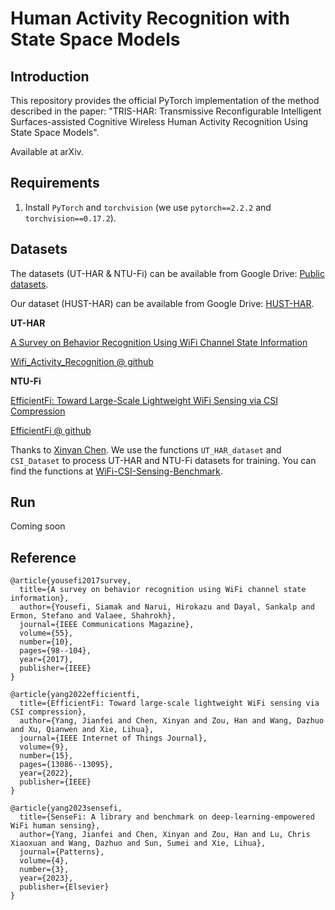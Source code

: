 # Human Activity Recognition with State Space Models

## Introduction
This repository provides the official PyTorch implementation of the method described in the paper: "TRIS-HAR: Transmissive Reconfigurable Intelligent Surfaces-assisted Cognitive Wireless Human Activity Recognition Using State Space Models".

Available at arXiv.

## Requirements
1. Install `PyTorch` and `torchvision` (we use `pytorch==2.2.2` and `torchvision==0.17.2`).

## Datasets
The datasets (UT-HAR & NTU-Fi) can be available from Google Drive: [Public datasets](https://drive.google.com/drive/folders/14XOGHL0kUGrLw7APDR1QOLNS0Merboql?usp=drive_link).

Our dataset (HUST-HAR) can be available from Google Drive: [HUST-HAR]().

**UT-HAR**

[A Survey on Behavior Recognition Using WiFi Channel State Information](https://ieeexplore.ieee.org/document/8067693)

[Wifi_Activity_Recognition @ github](https://github.com/ermongroup/Wifi_Activity_Recognition)

**NTU-Fi**

[EfficientFi: Toward Large-Scale Lightweight WiFi Sensing via CSI Compression](https://ieeexplore.ieee.org/document/9667414)

[EfficientFi @ github](https://github.com/NTU-AIoT-Lab/EfficientFi)

Thanks to [Xinyan Chen](https://github.com/xyanchen). We use the functions `UT_HAR_dataset` and `CSI_Dataset` to process UT-HAR and NTU-Fi datasets for training. You can find the functions at [WiFi-CSI-Sensing-Benchmark](https://github.com/xyanchen/WiFi-CSI-Sensing-Benchmark).

## Run
Coming soon


## Reference
```
@article{yousefi2017survey,
  title={A survey on behavior recognition using WiFi channel state information},
  author={Yousefi, Siamak and Narui, Hirokazu and Dayal, Sankalp and Ermon, Stefano and Valaee, Shahrokh},
  journal={IEEE Communications Magazine},
  volume={55},
  number={10},
  pages={98--104},
  year={2017},
  publisher={IEEE}
}

@article{yang2022efficientfi,
  title={EfficientFi: Toward large-scale lightweight WiFi sensing via CSI compression},
  author={Yang, Jianfei and Chen, Xinyan and Zou, Han and Wang, Dazhuo and Xu, Qianwen and Xie, Lihua},
  journal={IEEE Internet of Things Journal},
  volume={9},
  number={15},
  pages={13086--13095},
  year={2022},
  publisher={IEEE}
}

@article{yang2023sensefi,
  title={SenseFi: A library and benchmark on deep-learning-empowered WiFi human sensing},
  author={Yang, Jianfei and Chen, Xinyan and Zou, Han and Lu, Chris Xiaoxuan and Wang, Dazhuo and Sun, Sumei and Xie, Lihua},
  journal={Patterns},
  volume={4},
  number={3},
  year={2023},
  publisher={Elsevier}
}
```
